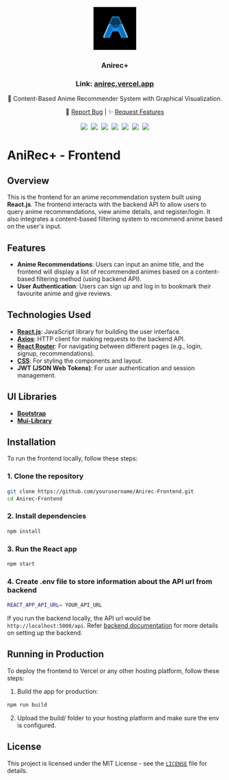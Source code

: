 <div align="center">
<a href="https://github.com/shaikhdanialsah/Anirec-Frontend">
  <img src="public/logo.png" width="100" height="100">
</a>
  <h3 align="center">Anirec+</h3>

  <h3>Link: <a href="https://anirec.vercel.app/">anirec.vercel.app</a></h3>

   <p align="center">
    📖 Content-Based Anime Recommender System with Graphical Visualization.
  </p>

  🐜 <a href="https://github.com/shaikhdanialsah/Anirec-Frontend/issues">Report Bug</a> | ✨ <a href="https://github.com/shaikhdanialsah/Anirec-Frontend/issues">Request Features</a>
  <br /><br />
  <img src="https://img.shields.io/badge/React-20232A?style=for-the-badge&logo=react&logoColor=61DAFB" />&nbsp;
  <img src="https://img.shields.io/badge/JavaScript-323330?style=for-the-badge&logo=javascript&logoColor=F7DF1E" />&nbsp;
  <img src="https://img.shields.io/badge/PowerBI-F2C811?style=for-the-badge&logo=Power%20BI&logoColor=white" />&nbsp;
  <img src="https://img.shields.io/badge/Bootstrap-563D7C?style=for-the-badge&logo=bootstrap&logoColor=white" />&nbsp;
  <img src="https://img.shields.io/badge/Material%20UI-007FFF?style=for-the-badge&logo=mui&logoColor=white" />&nbsp;
  <img src="https://img.shields.io/badge/CSS3-1572B6?style=for-the-badge&logo=css3&logoColor=white" />&nbsp;
  <img src="https://img.shields.io/badge/Vercel-000000?style=for-the-badge&logo=vercel&logoColor=white" />
</div>

# AniRec+ - Frontend

## Overview

This is the frontend for an anime recommendation system built using **React.js**. The frontend interacts with the backend API to allow users to query anime recommendations, view anime details, and register/login. It also integrates a content-based filtering system to recommend anime based on the user's input.

## Features

- **Anime Recommendations**: Users can input an anime title, and the frontend will display a list of recommended animes based on a content-based filtering method (using backend API).
- **User Authentication**: Users can sign up and log in to bookmark their favourite anime and give reviews.

## Technologies Used

- **[React.js](https://react.dev/)**: JavaScript library for building the user interface.
- **[Axios](https://axios-http.com/docs/intro)**: HTTP client for making requests to the backend API.
- **[React Router](https://reactrouter.com/)**: For navigating between different pages (e.g., login, signup, recommendations).
- **[CSS](https://www.w3schools.com/css/)**: For styling the components and layout.
- **JWT (JSON Web Tokens)**: For user authentication and session management.

## UI Libraries
- **[Bootstrap](https://react-bootstrap.netlify.app/)**
- **[Mui-Library](https://mui.com/material-ui/getting-started/)**

## Installation

To run the frontend locally, follow these steps:

### 1. Clone the repository

```bash
git clone https://github.com/yourusername/Anirec-Frontend.git
cd Anirec-Frontend
```

### 2. Install dependencies
```bash
npm install
```

### 3. Run the React app
```bash
npm start
```

### 4. Create .env file to store information about the API url from backend
```bash
REACT_APP_API_URL= YOUR_API_URL
```
If you run the backend locally, the API url would be `http://localhost:5000/api`. Refer [backend documentation](https://github.com/shaikhdanialsah/Anirec-Backend) for more details on setting up the backend.

## Running in Production
To deploy the frontend to Vercel or any other hosting platform, follow these steps:
1. Build the app for production:

```bash
npm run build
```
2. Upload the build/ folder to your hosting platform and make sure the env is configured.

## License
This project is licensed under the MIT License - see the [`LICENSE`](https://choosealicense.com/licenses/mit/) file for details.
